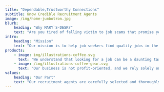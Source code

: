 ```yaml
---
title: "Dependable,Trustworthy Connections"
subtitle: Know Credible Recruitment Agents 
image: /img/home-jumbotron.jpg
blurb:
    heading: "Why MARY`S-DESK?"
    text: "Are you tired of falling victim to job scams that promise you lucrative job opportunities but end up swindling you of your hard-earned money? Look no further. Our business is dedicated to helping you avoid job scams and find genuine job opportunities that can help you achieve your career goals."
intro:
    heading: "Mission"
    text: "Our mission is to help job seekers find quality jobs in the Middle East, while also providing a reliable platform for recruitment agents to connect with qualified candidates. We are committed to helping you succeed in your career and look forward to helping you find your next job"
products:
    - image: img/illustrations-coffee.svg
      text: "We understand that looking for a job can be a daunting task, especially when you are not familiar with the job market in a foreign country. Our platform provides you with all the information you need to make an informed decision about the jobs you apply for. We provide detailed job descriptions, including information about the job responsibilities, required qualifications, and compensation packages."
    - image: /img/illustrations-coffee-gear.svg
      text: "Our business is not profit-oriented, and we rely solely on the generosity of our clients to keep our operations running. If we have helped you avoid a job scam and land your dream job, we kindly ask that you consider leaving us a tip. Your support helps us continue to help others and make a positive impact in the job market."
values:
    heading: "Our Part"
    text: "Our recruitment agents are carefully selected and thoroughly vetted to ensure that they offer only legitimate job opportunities. We work with reputable agencies that have a proven track record of placing candidates in quality jobs. We also take feedback from our users seriously and constantly review our recruitment partners to ensure that they meet our standards."
---
```


